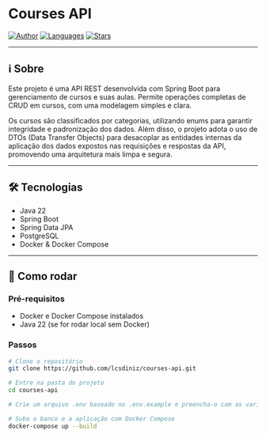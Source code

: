 # Courses API
[![Author](https://img.shields.io/badge/author-lcsdiniz-6DB33F)](https://www.linkedin.com/in/lcsdiniz/)
[![Languages](https://img.shields.io/github/languages/count/lcsdiniz/courses-api?color=6DB33F)](#)
[![Stars](https://img.shields.io/github/stars/lcsdiniz/courses-api?color=6DB33F)](#)

---

## ℹ️ Sobre

Este projeto é uma API REST desenvolvida com Spring Boot para gerenciamento de cursos e suas aulas.
Permite operações completas de CRUD em cursos, com uma modelagem simples e clara.

Os cursos são classificados por categorias, utilizando enums para garantir integridade e padronização dos dados.
Além disso, o projeto adota o uso de DTOs (Data Transfer Objects) para desacoplar as entidades internas da aplicação dos dados expostos nas requisições e respostas da API, promovendo uma arquitetura mais limpa e segura.

---

## 🛠 Tecnologias

- Java 22  
- Spring Boot  
- Spring Data JPA  
- PostgreSQL  
- Docker & Docker Compose  

---

## 🚀 Como rodar

### Pré-requisitos

- Docker e Docker Compose instalados  
- Java 22 (se for rodar local sem Docker)

### Passos

```bash
# Clone o repositório
git clone https://github.com/lcsdiniz/courses-api.git

# Entre na pasta do projeto
cd courses-api

# Crie um arquivo .env baseado no .env.example e preencha-o com as variáveis necessárias

# Suba o banco e a aplicação com Docker Compose
docker-compose up --build
